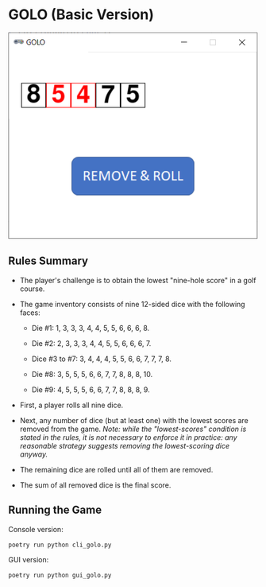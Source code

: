 # GOLO (Basic Version)

![GOLO](screenshot.png)

## Rules Summary

- The player's challenge is to obtain the lowest "nine-hole score" in a golf course.

- The game inventory consists of nine 12-sided dice with the following faces:

  - Die #1: 1, 3, 3, 3, 4, 4, 5, 5, 6, 6, 6, 8.

  - Die #2: 2, 3, 3, 3, 4, 4, 5, 5, 6, 6, 6, 7.

  - Dice #3 to #7: 3, 4, 4, 4, 5, 5, 6, 6, 7, 7, 7, 8.

  - Die #8: 3, 5, 5, 5, 6, 6, 7, 7, 8, 8, 8, 10.

  - Die #9: 4, 5, 5, 5, 6, 6, 7, 7, 8, 8, 8, 9.

- First, a player rolls all nine dice.

- Next, any number of dice (but at least one) with the lowest scores are removed from the game. _Note: while the "lowest-scores" condition is stated in the rules, it is not necessary to enforce it in practice: any reasonable strategy suggests removing the lowest-scoring dice anyway._

- The remaining dice are rolled until all of them are removed.

- The sum of all removed dice is the final score.

## Running the Game

Console version:

```shell
poetry run python cli_golo.py
```

GUI version:

```shell
poetry run python gui_golo.py
```
